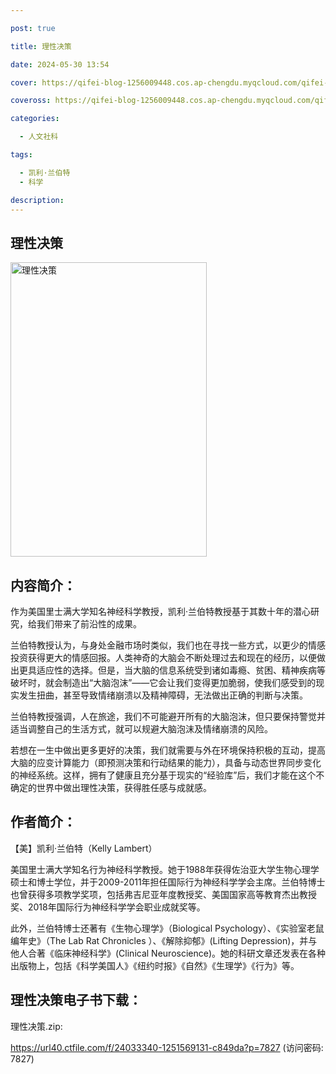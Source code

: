 ```yaml
---

post: true

title: 理性决策

date: 2024-05-30 13:54

cover: https://qifei-blog-1256009448.cos.ap-chengdu.myqcloud.com/qifei-blog/s33842131.jpg

coveross: https://qifei-blog-1256009448.cos.ap-chengdu.myqcloud.com/qifei-blog/s33842131.jpg

categories:

  - 人文社科

tags:

  - 凯利·兰伯特
  - 科学

description:
---
```


## 理性决策

<img alt="理性决策" class="aligncenter loading" data-was-processed="true" decoding="async" fetchpriority="high" height="471" src="https://qifei-blog-1256009448.cos.ap-chengdu.myqcloud.com/qifei-blog/s33842131.jpg" style="cursor: zoom-in;" width="314"/>

## 内容简介：

作为美国里士满大学知名神经科学教授，凯利·兰伯特教授基于其数十年的潜心研究，给我们带来了前沿性的成果。

兰伯特教授认为，与身处金融市场时类似，我们也在寻找一些方式，以更少的情感投资获得更大的情感回报。人类神奇的大脑会不断处理过去和现在的经历，以便做出更具适应性的选择。但是，当大脑的信息系统受到诸如毒瘾、贫困、精神疾病等破坏时，就会制造出“大脑泡沫”——它会让我们变得更加脆弱，使我们感受到的现实发生扭曲，甚至导致情绪崩溃以及精神障碍，无法做出正确的判断与决策。

兰伯特教授强调，人在旅途，我们不可能避开所有的大脑泡沫，但只要保持警觉并适当调整自己的生活方式，就可以规避大脑泡沫及情绪崩溃的风险。

若想在一生中做出更多更好的决策，我们就需要与外在环境保持积极的互动，提高大脑的应变计算能力（即预测决策和行动结果的能力），具备与动态世界同步变化的神经系统。这样，拥有了健康且充分基于现实的“经验库”后，我们才能在这个不确定的世界中做出理性决策，获得胜任感与成就感。

## 作者简介：

【美】凯利·兰伯特（Kelly Lambert）

美国里士满大学知名行为神经科学教授。她于1988年获得佐治亚大学生物心理学硕士和博士学位，并于2009-2011年担任国际行为神经科学学会主席。兰伯特博士也曾获得多项教学奖项，包括弗吉尼亚年度教授奖、美国国家高等教育杰出教授奖、2018年国际行为神经科学学会职业成就奖等。

此外，兰伯特博士还著有《生物心理学》（Biological Psychology）、《实验室老鼠编年史》（The Lab Rat Chronicles ）、《解除抑郁》(Lifting Depression)，并与他人合著《临床神经科学》(Clinical Neuroscience)。她的科研文章还发表在各种出版物上，包括《科学美国人》《纽约时报》《自然》《生理学》《行为》等。

## 理性决策电子书下载：

理性决策.zip: 

https://url40.ctfile.com/f/24033340-1251569131-c849da?p=7827 (访问密码: 7827)
